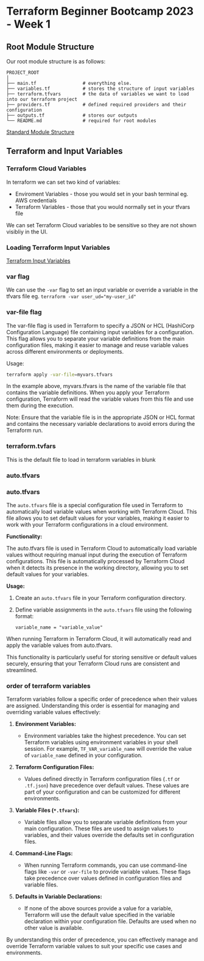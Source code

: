 # Terraform Beginner Bootcamp 2023 - Week 1


## Root Module Structure

Our root module structure is as follows:

```
PROJECT_ROOT
│
├── main.tf                 # everything else.
├── variables.tf            # stores the structure of input variables
├── terraform.tfvars        # the data of variables we want to load into our terraform project
├── providers.tf            # defined required providers and their configuration
├── outputs.tf              # stores our outputs
└── README.md               # required for root modules
```

[Standard Module Structure](https://developer.hashicorp.com/terraform/language/modules/develop/structure)


## Terraform and Input Variables

### Terraform Cloud Variables

In terraform we can set two kind of variables:
- Enviroment Variables - those you would set in your bash terminal eg. AWS credentials
- Terraform Variables - those that you would normally set in your tfvars file

We can set Terraform Cloud variables to be sensitive so they are not shown visibliy in the UI.

### Loading Terraform Input Variables

[Terraform Input Variables](https://developer.hashicorp.com/terraform/language/values/variables)

### var flag
We can use the `-var` flag to set an input variable or override a variable in the tfvars file eg. `terraform -var user_ud="my-user_id"`

### var-file flag

The var-file flag is used in Terraform to specify a JSON or HCL (HashiCorp Configuration Language) file containing input variables for a configuration. This flag allows you to separate your variable definitions from the main configuration files, making it easier to manage and reuse variable values across different environments or deployments.

Usage:

```bash
terraform apply -var-file=myvars.tfvars
```

In the example above, myvars.tfvars is the name of the variable file that contains the variable definitions. When you apply your Terraform configuration, Terraform will read the variable values from this file and use them during the execution.

Note: Ensure that the variable file is in the appropriate JSON or HCL format and contains the necessary variable declarations to avoid errors during the Terraform run.

### terraform.tvfars

This is the default file to load in terraform variables in blunk

### auto.tfvars

### auto.tfvars

The `auto.tfvars` file is a special configuration file used in Terraform to automatically load variable values when working with Terraform Cloud. This file allows you to set default values for your variables, making it easier to work with your Terraform configurations in a cloud environment.

**Functionality:**

The auto.tfvars file is used in Terraform Cloud to automatically load variable values without requiring manual input during the execution of Terraform configurations. This file is automatically processed by Terraform Cloud when it detects its presence in the working directory, allowing you to set default values for your variables.

**Usage:**

1. Create an `auto.tfvars` file in your Terraform configuration directory.

2. Define variable assignments in the `auto.tfvars` file using the following format:

   ```hcl
   variable_name = "variable_value"
   ```
When running Terraform in Terraform Cloud, it will automatically read and apply the variable values from auto.tfvars.

This functionality is particularly useful for storing sensitive or default values securely, ensuring that your Terraform Cloud runs are consistent and streamlined.




### order of terraform variables

Terraform variables follow a specific order of precedence when their values are assigned. Understanding this order is essential for managing and overriding variable values effectively:

1. **Environment Variables:**
    - Environment variables take the highest precedence. You can set Terraform variables using environment variables in your shell session. For example, `TF_VAR_variable_name` will override the value of `variable_name` defined in your configuration.

2. **Terraform Configuration Files:**
    - Values defined directly in Terraform configuration files (`.tf` or `.tf.json`) have precedence over default values. These values are part of your configuration and can be customized for different environments.

3. **Variable Files (`*.tfvars`):**
    - Variable files allow you to separate variable definitions from your main configuration. These files are used to assign values to variables, and their values override the defaults set in configuration files.

4. **Command-Line Flags:**
    - When running Terraform commands, you can use command-line flags like `-var` or `-var-file` to provide variable values. These flags take precedence over values defined in configuration files and variable files.

5. **Defaults in Variable Declarations:**
    - If none of the above sources provide a value for a variable, Terraform will use the default value specified in the variable declaration within your configuration file. Defaults are used when no other value is available.

By understanding this order of precedence, you can effectively manage and override Terraform variable values to suit your specific use cases and environments.
